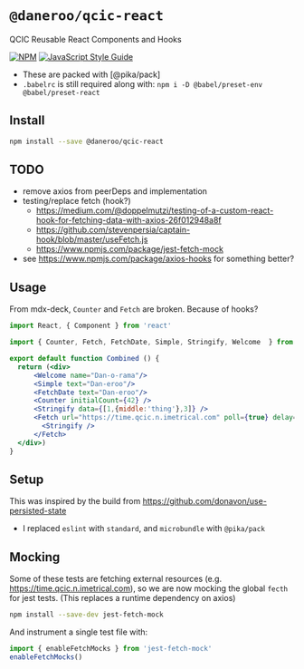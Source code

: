 # `@daneroo/qcic-react`

QCIC Reusable React Components and Hooks

[![NPM](https://img.shields.io/npm/v/@daneroo/qcic-react.svg)](https://www.npmjs.com/package/@daneroo/qcic-react) [![JavaScript Style Guide](https://img.shields.io/badge/code_style-standard-brightgreen.svg)](https://standardjs.com)

- These are packed with [@pika/pack]
- `.babelrc` is still required along with: `npm i -D @babel/preset-env @babel/preset-react`

## Install

```bash
npm install --save @daneroo/qcic-react
```

## TODO

- remove axios from peerDeps and implementation
- testing/replace fetch (hook?)
  - <https://medium.com/@doppelmutzi/testing-of-a-custom-react-hook-for-fetching-data-with-axios-26f012948a8f>
  - <https://github.com/stevenpersia/captain-hook/blob/master/useFetch.js>
  - <https://www.npmjs.com/package/jest-fetch-mock>
- see <https://www.npmjs.com/package/axios-hooks> for something better?

## Usage

From mdx-deck, `Counter` and `Fetch` are broken. Because of hooks?

```jsx
import React, { Component } from 'react'

import { Counter, Fetch, FetchDate, Simple, Stringify, Welcome  } from '@daneroo/qcic-react'

export default function Combined () {
  return (<div>
      <Welcome name="Dan-o-rama"/>
      <Simple text="Dan-eroo"/>
      <FetchDate text="Dan-eroo"/>
      <Counter initialCount={42} />
      <Stringify data={[1,{middle:'thing'},3]} />
      <Fetch url="https://time.qcic.n.imetrical.com" poll={true} delay={2000}>
        <Stringify />
      </Fetch>
  </div>)
}
```

## Setup

This was inspired by the build from <https://github.com/donavon/use-persisted-state>

- I replaced `eslint` with `standard`, and `microbundle` with `@pika/pack`

## Mocking

Some of these tests are fetching external resources (e.g. <https://time.qcic.n.imetrical.com>), so we are now mocking the global `fecth` for jest tests. (This replaces a runtime dependency on axios)

```bash
npm install --save-dev jest-fetch-mock
```

And instrument a single test file with:

```js
import { enableFetchMocks } from 'jest-fetch-mock'
enableFetchMocks()
```
